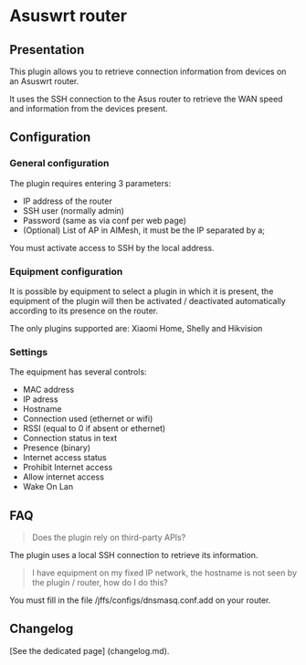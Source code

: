 # Asuswrt router

## Presentation

This plugin allows you to retrieve connection information from devices on an Asuswrt router.

It uses the SSH connection to the Asus router to retrieve the WAN speed and information from the devices present.

## Configuration

### General configuration

The plugin requires entering 3 parameters:

* IP address of the router
* SSH user (normally admin)
* Password (same as via conf per web page)
* (Optional) List of AP in AIMesh, it must be the IP separated by a;

You must activate access to SSH by the local address.

### Equipment configuration

It is possible by equipment to select a plugin in which it is present, the equipment of the plugin will then be activated / deactivated automatically according to its presence on the router.

The only plugins supported are: Xiaomi Home, Shelly and Hikvision

### Settings

The equipment has several controls:

* MAC address
* IP adress
* Hostname
* Connection used (ethernet or wifi)
* RSSI (equal to 0 if absent or ethernet)
* Connection status in text
* Presence (binary)
* Internet access status
* Prohibit Internet access
* Allow internet access
* Wake On Lan

## FAQ

> Does the plugin rely on third-party APIs?

The plugin uses a local SSH connection to retrieve its information.

> I have equipment on my fixed IP network, the hostname is not seen by the plugin / router, how do I do this?

You must fill in the file /jffs/configs/dnsmasq.conf.add on your router.

## Changelog

[See the dedicated page] (changelog.md).
